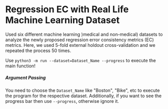 # Regression EC with Real Life Machine Learning Dataset 

Used six different machine learning )medical and non-medical) datasets to analyze the newly proposed regression error consistency metrics (EC) metrics. Here, we used 5-fold external holdout cross-validation and we repeated the process 50 times.


Use `python3 -m run --dataset=Dataset_Name --progress` to execute the main function!

##### Argument Passing

You need to choose the `Dataset_Name` like "Boston", "Bike", etc to execute the program for the respective dataset. Additionally, if you want to see the progress bar then use `--progress`, otherwise ignore it.
